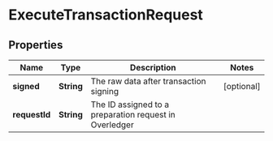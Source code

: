 

# ExecuteTransactionRequest


## Properties

Name | Type | Description | Notes
------------ | ------------- | ------------- | -------------
**signed** | **String** | The raw data after transaction signing |  [optional]
**requestId** | **String** | The ID assigned to a preparation request in Overledger | 



